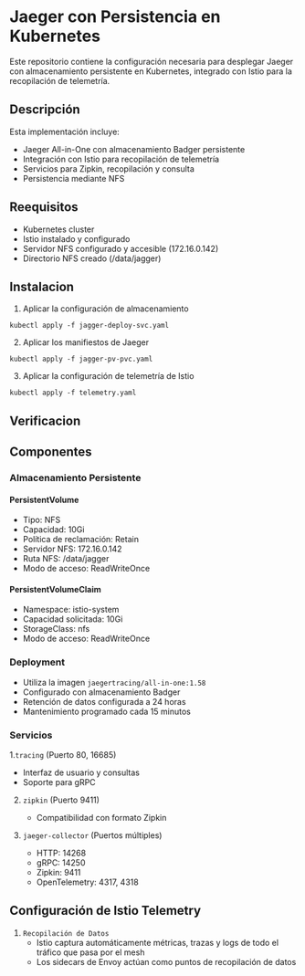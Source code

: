 # Jaeger con Persistencia en Kubernetes

Este repositorio contiene la configuración necesaria para desplegar Jaeger con almacenamiento persistente en Kubernetes, integrado con Istio para la recopilación de telemetría.

## Descripción

Esta implementación incluye:
- Jaeger All-in-One con almacenamiento Badger persistente
- Integración con Istio para recopilación de telemetría
- Servicios para Zipkin, recopilación y consulta
- Persistencia mediante NFS

## Reequisitos

- Kubernetes cluster
- Istio instalado y configurado
- Servidor NFS configurado y accesible (172.16.0.142)
- Directorio NFS creado (/data/jagger)

## Instalacion

1. Aplicar la configuración de almacenamiento
```
kubectl apply -f jagger-deploy-svc.yaml
```
2. Aplicar los manifiestos de Jaeger
```
kubectl apply -f jagger-pv-pvc.yaml
```
3. Aplicar la configuración de telemetría de Istio
```
kubectl apply -f telemetry.yaml
```

## Verificacion

## Componentes

### Almacenamiento Persistente

#### PersistentVolume
- Tipo: NFS
- Capacidad: 10Gi
- Política de reclamación: Retain
- Servidor NFS: 172.16.0.142
- Ruta NFS: /data/jagger
- Modo de acceso: ReadWriteOnce

#### PersistentVolumeClaim
- Namespace: istio-system
- Capacidad solicitada: 10Gi
- StorageClass: nfs
- Modo de acceso: ReadWriteOnce

### Deployment
- Utiliza la imagen `jaegertracing/all-in-one:1.58`
- Configurado con almacenamiento Badger
- Retención de datos configurada a 24 horas
- Mantenimiento programado cada 15 minutos

### Servicios
1.`tracing` (Puerto 80, 16685)
   - Interfaz de usuario y consultas
   - Soporte para gRPC

2. `zipkin` (Puerto 9411)
   - Compatibilidad con formato Zipkin

3. `jaeger-collector` (Puertos múltiples)
   - HTTP: 14268
   - gRPC: 14250
   - Zipkin: 9411
   - OpenTelemetry: 4317, 4318

## Configuración de Istio Telemetry

1. `Recopilación de Datos`
   - Istio captura automáticamente métricas, trazas y logs de todo el tráfico que pasa por el mesh
   - Los sidecars de Envoy actúan como puntos de recopilación de datos





